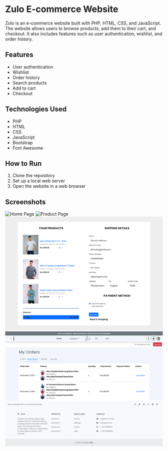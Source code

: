 # Zulo E-commerce Website

Zulo is an e-commerce website built with PHP, HTML, CSS, and JavaScript. The website allows users to browse products, add them to their cart, and checkout. It also includes features such as user authentication, wishlist, and order history.

## Features

- User authentication
- Wishlist
- Order history
- Search products
- Add to cart
- Checkout

## Technologies Used

- PHP
- HTML
- CSS
- JavaScript
- Bootstrap
- Font Awesome

## How to Run

1. Clone the repository
2. Set up a local web server
3. Open the website in a web browser

## Screenshots

![Home Page](./assets/img/screenshots/home.png)
![Product Page](screenshots/product.png)
![Cart Page](./assets/img/screenshots/checkout.png)
![Order History Page](./assets/img/screenshots/order_history.png)
